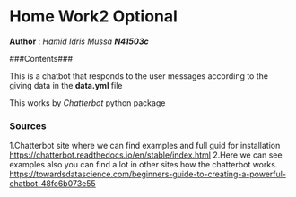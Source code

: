 # **Home Work2 Optional**

**Author** : *Hamid Idris Mussa **N41503c***

###Contents###

This is a chatbot that responds to the user messages according to the giving data in the **data.yml** file

This works by *Chatterbot* python package


### Sources ###
1.Chatterbot site where we can find examples and full guid for installation 
https://chatterbot.readthedocs.io/en/stable/index.html
2.Here we can see examples also you can find a lot in other sites how the chatterbot works.
https://towardsdatascience.com/beginners-guide-to-creating-a-powerful-chatbot-48fc6b073e55
